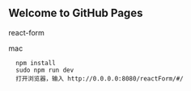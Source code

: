 ## Welcome to GitHub Pages

react-form

mac
```
  npm install
  sudo npm run dev
  打开浏览器，输入 http://0.0.0.0:8080/reactForm/#/
```
